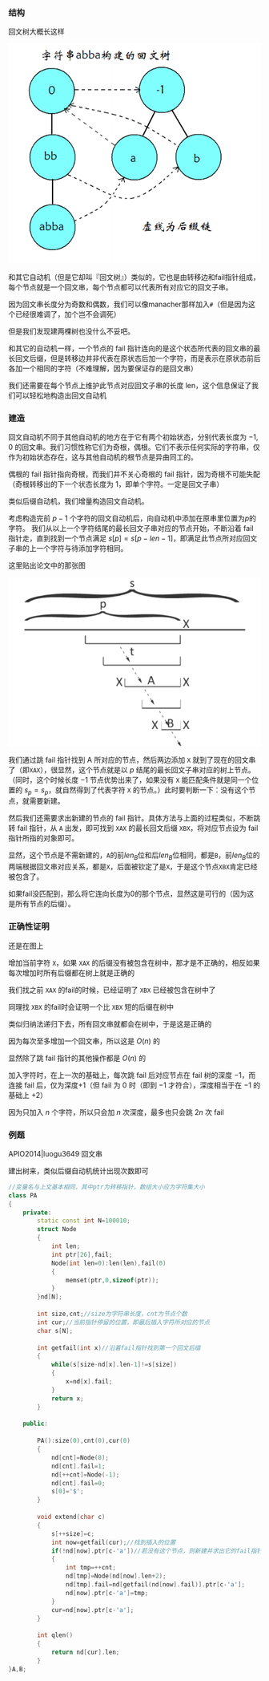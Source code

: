 
### 结构

回文树大概长这样

![](./images/pam1.png)

和其它自动机（但是它却叫『回文树』）类似的，它也是由转移边和fail指针组成，每个节点就是一个回文串，每个节点都可以代表所有对应它的回文子串。

因为回文串长度分为奇数和偶数，我们可以像manacher那样加入`#`（但是因为这个已经很难调了，加个岂不会调死）

但是我们发现建两棵树也没什么不妥吧。

和其它的自动机一样，一个节点的 fail 指针连向的是这个状态所代表的回文串的最长回文后缀，但是转移边并非代表在原状态后加一个字符，而是表示在原状态前后各加一个相同的字符（不难理解，因为要保证存的是回文串）

我们还需要在每个节点上维护此节点对应回文子串的长度 len，这个信息保证了我们可以轻松地构造出回文自动机

### 建造

回文自动机不同于其他自动机的地方在于它有两个初始状态，分别代表长度为 $-1,0$ 的回文串。我们习惯性称它们为奇根，偶根。它们不表示任何实际的字符串，仅作为初始状态存在，这与其他自动机的根节点是异曲同工的。

偶根的 fail 指针指向奇根，而我们并不关心奇根的 fail 指针，因为奇根不可能失配（奇根转移出的下一个状态长度为 $1$，即单个字符。一定是回文子串）

类似后缀自动机，我们增量构造回文自动机。

考虑构造完前 $p-1$ 个字符的回文自动机后，向自动机中添加在原串里位置为$p$的字符。
我们从以上一个字符结尾的最长回文子串对应的节点开始，不断沿着 fail 指针走，直到找到一个节点满足 $s[p]=s[p-len-1]$，即满足此节点所对应回文子串的上一个字符与待添加字符相同。

这里贴出论文中的那张图

![](./images/pam2.png)

我们通过跳 fail 指针找到 A 所对应的节点，然后两边添加 `X` 就到了现在的回文串了（即`XAX`），很显然，这个节点就是以 $p$ 结尾的最长回文子串对应的树上节点。（同时，这个时候长度 $-1$ 节点优势出来了，如果没有 `X` 能匹配条件就是同一个位置的 $s_p=s_p$，就自然得到了代表字符 `X` 的节点。）此时要判断一下：没有这个节点，就需要新建。

然后我们还需要求出新建的节点的 fail 指针。具体方法与上面的过程类似，不断跳转 fail 指针，从 `A` 出发，即可找到 `XAX` 的最长回文后缀 `XBX`，将对应节点设为 fail 指针所指的对象即可。

显然，这个节点是不需新建的，`A`的前$len_B$位和后$len_B$位相同，都是`B`，前$len_B$位的两端根据回文串对应关系，都是`X`，后面被钦定了是`X`，于是这个节点`XBX`肯定已经被包含了。

如果fail没匹配到，那么将它连向长度为$0$的那个节点，显然这是可行的（因为这是所有节点的后缀）。

### 正确性证明

还是在图上

增加当前字符 `X`，如果 `XAX` 的后缀没有被包含在树中，那才是不正确的，相反如果每次增加时所有后缀都在树上就是正确的

我们找之前 `XAX` 的fail的时候，已经证明了 `XBX` 已经被包含在树中了

同理找 `XBX` 的fail时会证明一个比 `XBX` 短的后缀在树中

类似归纳法递归下去，所有回文串就都会在树中，于是这是正确的

因为每次至多增加一个回文串，所以这是 $O(n)$ 的

显然除了跳 fail 指针的其他操作都是 $O(n)$ 的

加入字符时，在上一次的基础上，每次跳 fail 后对应节点在 fail 树的深度 $-1$，而连接 fail 后，仅为深度+1（但 fail 为 $0$ 时（即到 $-1$ 才符合），深度相当于在 $-1$ 的基础上 $+2$）

因为只加入 $n$ 个字符，所以只会加 $n$ 次深度，最多也只会跳 $2n$ 次 fail

### 例题

APIO2014|luogu3649 回文串

建出树来，类似后缀自动机统计出现次数即可


```cpp
//变量名与上文基本相同，其中ptr为转移指针，数组大小应为字符集大小
class PA
{
    private:
        static const int N=100010;
        struct Node
        {
            int len;
            int ptr[26],fail;
            Node(int len=0):len(len),fail(0)
            {
                memset(ptr,0,sizeof(ptr));
            }
        }nd[N];
        
        int size,cnt;//size为字符串长度，cnt为节点个数
        int cur;//当前指针停留的位置，即最后插入字符所对应的节点
        char s[N];

        int getfail(int x)//沿着fail指针找到第一个回文后缀
        {
            while(s[size-nd[x].len-1]!=s[size])
            {
                x=nd[x].fail;
            }
            return x;
        }

    public:
        
        PA():size(0),cnt(0),cur(0)
        {
            nd[cnt]=Node(0);
            nd[cnt].fail=1;
            nd[++cnt]=Node(-1);
            nd[cnt].fail=0;
            s[0]='$';
        }

        void extend(char c)
        {
            s[++size]=c;
            int now=getfail(cur);//找到插入的位置
            if(!nd[now].ptr[c-'a'])//若没有这个节点，则新建并求出它的fail指针
            {
                int tmp=++cnt;
                nd[tmp]=Node(nd[now].len+2);
                nd[tmp].fail=nd[getfail(nd[now].fail)].ptr[c-'a'];
                nd[now].ptr[c-'a']=tmp;
            }
            cur=nd[now].ptr[c-'a'];
        }

        int qlen()
        {
            return nd[cur].len;
        }
}A,B;
```

